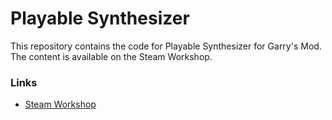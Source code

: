 Playable Synthesizer
================

This repository contains the code for Playable Synthesizer for Garry's Mod. The content is available on the Steam Workshop.

### Links ###

* [Steam Workshop](http://steamcommunity.com/sharedfiles/filedetails/?id=922947756)
